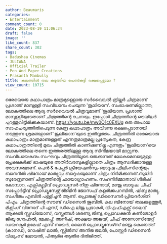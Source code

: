```yaml
---
author: Beaumaris
categories:
- Entertainment
comment_count: 0
date: 2023-08-19 11:06:34
draft: false
image: ''
like_count: 837
share_count: 302
tags:
- Badushaa Cinemas
- JULIANA
- Official Trailer
- Pen And Paper Creations
- Prasanth Mambully
title: കലത്തിൽ തല കുടുങ്ങിയ പെൺകുട്ടി രക്ഷപ്പെടുമോ ?
view_count: 10715
---
```


ഒരേയൊരു കഥാപാത്രം മാത്രമുള്ളൊരു സര്‍വൈവല്‍ ത്രില്ലര്‍ ചിത്രമാണ് പ്രശാന്ത് മാമ്പുള്ളി സംവിധാനം ചെയുന്ന 'ജൂലിയാന'. സംഭാഷണമില്ലാത്ത, ലോകത്തിലെ ആദ്യ സര്‍വൈവല്‍ ചിത്രവുമാണ് 'ജൂലിയാന. പ്രശാന്ത് മാമ്പുള്ളിയുടേതാണ് ചിത്രത്തിന്റെ രചനയും. ഇപ്പോൾ ചിത്രത്തിന്റെ ട്രെയിലര്‍ പുറത്തുവിട്ടിരിക്കുകയാണ്. https://youtu.be/mw0O1c0EXUg ഒരു അപായ സാഹചര്യത്തില്‍പെടുന്ന കേന്ദ്ര കഥാപാത്രം അവിടന്നു രക്ഷപ്പെടാനായി നടത്തുന്ന ശ്രമങ്ങളാണ് 'ജൂലിയാന'യുടെ ഇതിവൃത്തം. ചിത്രത്തിൽ ഒരേയൊരു കഥാപാത്രം മാത്രമാണുള്ളത് എന്നതുമാത്രമല്ല പ്രത്യേകത, കേന്ദ്ര കഥാപാത്രത്തിന്റെ മുഖം ചിത്രത്തില്‍ കാണിക്കുന്നില്ല എന്നതും 'ജൂലിയാന'യെ ലോകത്തിലെ തന്നെ ഇത്തരത്തിലുള്ള ആദ്യ സിനിമയായി മാറ്റുന്നു. സംവിധായകനും സംഘവും ചിത്രത്തിലൂടെ ഒരുക്കുന്നത് ലോകമെമ്പാടുമുള്ള പ്രേക്ഷകര്‍ക്ക് ഭാഷയുടെ അതിര്‍വരമ്പുകളില്ലാതെ ചിത്രം ആസ്വദിക്കാനുള്ള അവസരമാണ്. പെന്‍ & പേപ്പര്‍ ക്രിയേഷന്‍സും ബാദുഷ ഫിലിംസിന്റെയും ബാനറില്‍ ഷിനോയ് മാത്യുവും ബാദുഷയുമാണ് ചിത്രം നിര്‍മിക്കുന്നത്.സുധീർ സുരേന്ദ്രനാണ് ചിത്രത്തിന്റെ ഛായാഗ്രാഹണം. സഹനിർമ്മാതാവ് ഗിരീഷ് കോമ്പാറ, എക്സിക്യൂട്ടീവ് പ്രൊഡ്യൂസർ നീതു ഷിനോയ്, മഞ്ജു ബാദുഷ. ചീഫ് സപ്പോര്‍ട്ടീവ് പ്രൊഡ്യൂസേഴ്സ് ജിബിൻ ജോസഫ് കളരിക്കപറമ്പിൽ, ഷിബു മാത്യു. സംഗീതം എബിൻ പള്ളിച്ചൻ ആണ്. പ്രൊജക്ട് ഡിസൈനർ പ്രിയദർശിനി പിഎം. ചിത്രത്തിന്റെ സൗണ്ട് ഡിസൈൻ ജുബിൻ. കല ബിനോയ് തലക്കുളത്തൂർ, മിക്സിംഗ് വിനോദ് പി എസ്, ഡിഐ ലിജു പ്രഭാകർ, വിഎഫ്എക്സ് ലൈവ് ആക്ഷൻ സ്റ്റുഡിയോസ്, വസ്ത്രങ്ങൾ ശരണ്യ ജീബു, പ്രൊഡക്ഷൻ കൺട്രോളർ ജിബു ഗോപാൽ, മേക്കപ്പ്: അനീഷ്, അക്ഷയ അജയ്, ചീഫ് അസോസിയേറ്റ് ഡയറക്ടർ ഉമേഷ് എസ് നായർ, ലൈൻ പ്രൊഡ്യൂസേഴ്‍സ് മഞ്ജു കൊരുത്ത് (കാനഡ), റോഷിത് ലാല്‍, സ്റ്റിൽസ് അനിജ ജലൻ, പോസ്റ്റർ ഡിസൈൻ വില്യംസ് ലോയൽ, പിആര്‍ഒ ആതിര ദില്‍ജിത്ത്.